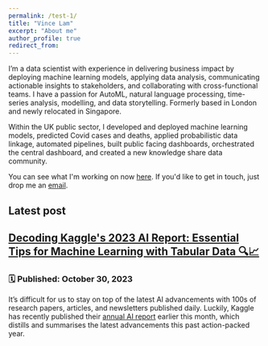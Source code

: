 ```yaml
---
permalink: /test-1/
title: "Vince Lam"
excerpt: "About me"
author_profile: true
redirect_from: 
---
```


I’m a data scientist with experience in delivering business impact by deploying machine learning models, applying data analysis, communicating actionable insights to stakeholders, and collaborating with cross-functional teams. I have a passion for AutoML, natural language processing, time-series analysis, modelling, and data storytelling. Formerly based in London and newly relocated in Singapore.

Within the UK public sector, I developed and deployed machine learning models, predicted Covid cases and deaths, applied probabilistic data linkage, automated pipelines, built public facing dashboards, orchestrated the central dashboard, and created a new knowledge share data community.

You can see what I'm working on now [here](now.md). If you'd like to get in touch, just drop me an [email](mailto:vincenthmlam@gmail.com).

## Latest post

## [Decoding Kaggle's 2023 AI Report: Essential Tips for Machine Learning with Tabular Data 🔍📈](/posts/tips-for-tabular-ml/)

### 🗓️ **Published:** October 30, 2023

It’s difficult for us to stay on top of the latest AI advancements with 100s of research papers, articles, and newsletters published daily. Luckily, Kaggle has recently published their [annual AI report](https://www.kaggle.com/AI-Report-2023) earlier this month, which distills and summarises the latest advancements this past action-packed year.
